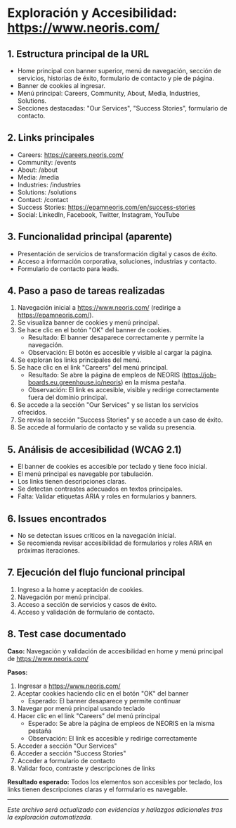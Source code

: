 # Exploración y Accesibilidad: https://www.neoris.com/

## 1. Estructura principal de la URL
- Home principal con banner superior, menú de navegación, sección de servicios, historias de éxito, formulario de contacto y pie de página.
- Banner de cookies al ingresar.
- Menú principal: Careers, Community, About, Media, Industries, Solutions.
- Secciones destacadas: "Our Services", "Success Stories", formulario de contacto.

## 2. Links principales
- Careers: https://careers.neoris.com/
- Community: /events
- About: /about
- Media: /media
- Industries: /industries
- Solutions: /solutions
- Contact: /contact
- Success Stories: https://epamneoris.com/en/success-stories
- Social: LinkedIn, Facebook, Twitter, Instagram, YouTube

## 3. Funcionalidad principal (aparente)
- Presentación de servicios de transformación digital y casos de éxito.
- Acceso a información corporativa, soluciones, industrias y contacto.
- Formulario de contacto para leads.

## 4. Paso a paso de tareas realizadas
1. Navegación inicial a https://www.neoris.com/ (redirige a https://epamneoris.com/).
2. Se visualiza banner de cookies y menú principal.
3. Se hace clic en el botón "OK" del banner de cookies.
	- Resultado: El banner desaparece correctamente y permite la navegación.
	- Observación: El botón es accesible y visible al cargar la página.
4. Se exploran los links principales del menú.
5. Se hace clic en el link "Careers" del menú principal.
	- Resultado: Se abre la página de empleos de NEORIS (https://job-boards.eu.greenhouse.io/neoris) en la misma pestaña.
	- Observación: El link es accesible, visible y redirige correctamente fuera del dominio principal.
5. Se accede a la sección "Our Services" y se listan los servicios ofrecidos.
6. Se revisa la sección "Success Stories" y se accede a un caso de éxito.
7. Se accede al formulario de contacto y se valida su presencia.

## 5. Análisis de accesibilidad (WCAG 2.1)
- El banner de cookies es accesible por teclado y tiene foco inicial.
- El menú principal es navegable por tabulación.
- Los links tienen descripciones claras.
- Se detectan contrastes adecuados en textos principales.
- Falta: Validar etiquetas ARIA y roles en formularios y banners.

## 6. Issues encontrados
- No se detectan issues críticos en la navegación inicial.
- Se recomienda revisar accesibilidad de formularios y roles ARIA en próximas iteraciones.

## 7. Ejecución del flujo funcional principal
1. Ingreso a la home y aceptación de cookies.
2. Navegación por menú principal.
3. Acceso a sección de servicios y casos de éxito.
4. Acceso y validación de formulario de contacto.

## 8. Test case documentado
**Caso:** Navegación y validación de accesibilidad en home y menú principal de https://www.neoris.com/

**Pasos:**
1. Ingresar a https://www.neoris.com/
2. Aceptar cookies haciendo clic en el botón "OK" del banner
	- Esperado: El banner desaparece y permite continuar
3. Navegar por menú principal usando teclado
4. Hacer clic en el link "Careers" del menú principal
	- Esperado: Se abre la página de empleos de NEORIS en la misma pestaña
	- Observación: El link es accesible y redirige correctamente
5. Acceder a sección "Our Services"
5. Acceder a sección "Success Stories"
6. Acceder a formulario de contacto
7. Validar foco, contraste y descripciones de links

**Resultado esperado:**
Todos los elementos son accesibles por teclado, los links tienen descripciones claras y el formulario es navegable.

---

*Este archivo será actualizado con evidencias y hallazgos adicionales tras la exploración automatizada.*
